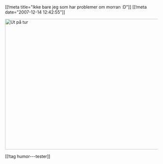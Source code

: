 [[!meta  title="Ikke bare jeg som har problemer om morran :D"]]
[[!meta  date="2007-12-14 12:42:55"]]
<div><a title="Ut på tur" href="http://pjatt.net/images/2007/12/14122007.jpg"><img src="http://pjatt.net/images/2007/12/14122007.jpg" alt="Ut på tur" width="576" height="432"  /></a></div>

[[!tag  humor---tester]]